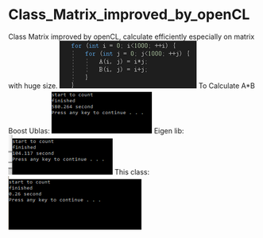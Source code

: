 # Class_Matrix_improved_by_openCL
Class Matrix improved by openCL, calculate efficiently especially on matrix with huge size.
![image](https://github.com/Kaizhang48/Class_Matrix_improved_by_openCL/blob/master/MATRIX.png?raw=true)
To Calculate A*B<br />
Boost Ublas:
![image](https://github.com/Kaizhang48/Class_Matrix_improved_by_openCL/blob/master/boost%20ublas.png?raw=true)
Eigen lib:
![image](https://github.com/Kaizhang48/Class_Matrix_improved_by_openCL/blob/master/Eigen%20lib.png?raw=true)
This class:
![image](https://github.com/Kaizhang48/Class_Matrix_improved_by_openCL/blob/master/myclass.png?raw=true)
